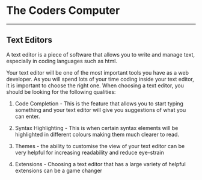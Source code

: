 # The Coders Computer

***
## Text Editors
A text editor is a piece of software that allows you to write and manage text, especially in coding languages such as html.

 Your text editor will be one of the most important tools you have as a web developer. As you will spend lots of your time coding inside your text editor, it is important to choose the right one. When choosing a text editor, you should be looking for the following qualities:

 1. Code Completion - This is the feature that allows you to start typing something and your text editor will give you suggestions of what you can enter.

 2. Syntax Highlighting - This is when certain syntax elements will be highlighted in different colours making them much clearer to read.

 3. Themes  - the ability to customise the view of your text editor can be very helpful for increasing readability and reduce eye-strain

 4. Extensions - Choosing a text editor that has a large variety of helpful extensions can be a game changer
